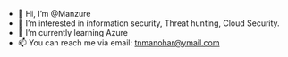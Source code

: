 - 👋 Hi, I’m @Manzure
- 👀 I’m interested in information security, Threat hunting, Cloud Security.
- 🌱 I’m currently learning Azure
- 📫 You can reach me via email: tnmanohar@ymail.com

<!---
Manzure/Manzure is a ✨ special ✨ repository because its `README.md` (this file) appears on your GitHub profile.
You can click the Preview link to take a look at your changes.
--->
